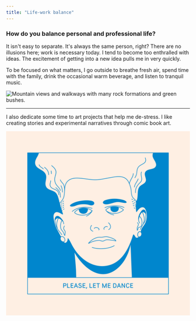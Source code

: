 ```yaml
---
title: "Life-work balance"
---
```

### How do you balance personal and professional life?

It isn't easy to separate. It's always the same person, right? There are no illusions here; work is necessary today. I tend to become too enthralled with ideas. The excitement of getting into a new idea pulls me in very quickly.

To be focused on what matters, I go outside to breathe fresh air, spend time with the family, drink the occasional warm beverage, and listen to tranquil music.

![Mountain views and walkways with many rock formations and green bushes.](../../assets/passadico.png "The occasional stroll between rocky formations.")

---

I also dedicate some time to art projects that help me de-stress. I like creating stories and experimental narratives through comic book art.

![Comic book panel with a face of an individual and the saying, 'Please, let me dance.'](../../assets/dancar.png "Part of an experimental narrative I worked on.")